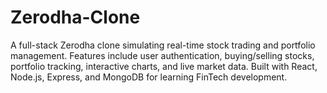 # Zerodha-Clone
A full-stack Zerodha clone simulating real-time stock trading and portfolio management. Features include user authentication, buying/selling stocks, portfolio tracking, interactive charts, and live market data. Built with React, Node.js, Express, and MongoDB for learning FinTech development.
